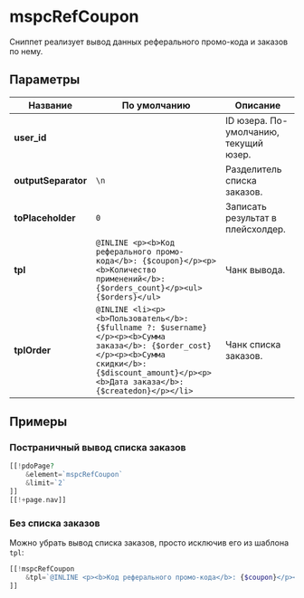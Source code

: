 # mspcRefCoupon

Сниппет реализует вывод данных реферального промо-кода и заказов по нему.

## Параметры

| Название            | По умолчанию                                                                                                                                                                                          | Описание                              |
| ------------------- | ----------------------------------------------------------------------------------------------------------------------------------------------------------------------------------------------------- | ------------------------------------- |
| **user_id**         |                                                                                                                                                                                                       | ID юзера. По-умолчанию, текущий юзер. |
| **outputSeparator** | `\n`                                                                                                                                                                                                  | Разделитель списка заказов.           |
| **toPlaceholder**   | `0`                                                                                                                                                                                                   | Записать результат в плейсхолдер.     |
| **tpl**             | `@INLINE <p><b>Код реферального промо-кода</b>: {$coupon}</p><p><b>Количество применений</b>: {$orders_count}</p><ul>{$orders}</ul>`                                                                  | Чанк вывода.                          |
| **tplOrder**        | `@INLINE <li><p><b>Пользователь</b>: {$fullname ?: $username}</p><p><b>Сумма заказа</b>: {$order_cost}</p><p><b>Сумма скидки</b>: {$discount_amount}</p><p><b>Дата заказа</b>: {$createdon}</p></li>` | Чанк списка заказов.                  |

## Примеры

### Постраничный вывод списка заказов

```php
[[!pdoPage?
    &element=`mspcRefCoupon`
    &limit=`2`
]]
[[!+page.nav]]
```

### Без списка заказов

Можно убрать вывод списка заказов, просто исключив его из шаблона `tpl`:

```php
[[!mspcRefCoupon
    &tpl=`@INLINE <p><b>Код реферального промо-кода</b>: {$coupon}</p><p><b>Количество применений</b>: {$orders_count}</p>`
]]
```
